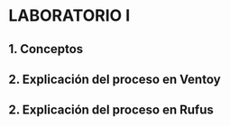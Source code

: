 # LABORATORIO I 
## 1. Conceptos

## 2. Explicación del proceso en Ventoy 

## 2. Explicación del proceso en Rufus





